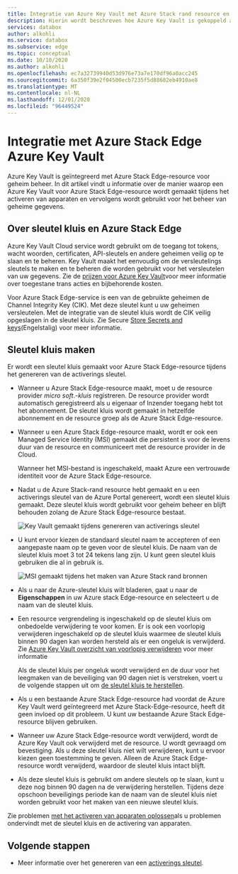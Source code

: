 ```yaml
---
title: Integratie van Azure Key Vault met Azure Stack rand resource en apparaat activeren
description: Hierin wordt beschreven hoe Azure Key Vault is gekoppeld aan het geheime beheer tijdens de activering van Azure Stack Edge Pro-apparaat.
services: databox
author: alkohli
ms.service: databox
ms.subservice: edge
ms.topic: conceptual
ms.date: 10/10/2020
ms.author: alkohli
ms.openlocfilehash: ec7a32739940d53d976e73a7e170df96a0acc245
ms.sourcegitcommit: 6a350f39e2f04500ecb7235f5d88682eb4910ae8
ms.translationtype: MT
ms.contentlocale: nl-NL
ms.lasthandoff: 12/01/2020
ms.locfileid: "96449524"
---
```

# <a name="azure-key-vault-integration-with-azure-stack-edge"></a>Integratie met Azure Stack Edge Azure Key Vault 

Azure Key Vault is geïntegreerd met Azure Stack Edge-resource voor geheim beheer. In dit artikel vindt u informatie over de manier waarop een Azure Key Vault voor Azure Stack Edge-resource wordt gemaakt tijdens het activeren van apparaten en vervolgens wordt gebruikt voor het beheer van geheime gegevens. 


## <a name="about-key-vault-and-azure-stack-edge"></a>Over sleutel kluis en Azure Stack Edge

Azure Key Vault Cloud service wordt gebruikt om de toegang tot tokens, wacht woorden, certificaten, API-sleutels en andere geheimen veilig op te slaan en te beheren. Key Vault maakt het eenvoudig om de versleutelings sleutels te maken en te beheren die worden gebruikt voor het versleutelen van uw gegevens. Zie de [prijzen voor Azure Key Vault](https://azure.microsoft.com/pricing/details/key-vault/)voor meer informatie over toegestane trans acties en bijbehorende kosten.

Voor Azure Stack Edge-service is een van de gebruikte geheimen de Channel Integrity Key (CIK). Met deze sleutel kunt u uw geheimen versleutelen. Met de integratie van de sleutel kluis wordt de CIK veilig opgeslagen in de sleutel kluis. Zie Secure [Store Secrets and keys](../key-vault/general/overview.md#securely-store-secrets-and-keys)(Engelstalig) voor meer informatie.


## <a name="key-vault-creation"></a>Sleutel kluis maken

Er wordt een sleutel kluis gemaakt voor Azure Stack Edge-resource tijdens het genereren van de activerings sleutel. 

- Wanneer u Azure Stack Edge-resource maakt, moet u de resource provider *micro soft.-kluis* registreren. De resource provider wordt automatisch geregistreerd als u eigenaar of Inzender toegang hebt tot het abonnement. De sleutel kluis wordt gemaakt in hetzelfde abonnement en de resource groep als de Azure Stack Edge-resource. 

- Wanneer u een Azure Stack Edge-resource maakt, wordt er ook een Managed Service Identity (MSI) gemaakt die persistent is voor de levens duur van de resource en communiceert met de resource provider in de Cloud. 

    Wanneer het MSI-bestand is ingeschakeld, maakt Azure een vertrouwde identiteit voor de Azure Stack Edge-resource.

- Nadat u de Azure Stack-rand resource hebt gemaakt en u een activerings sleutel van de Azure Portal genereert, wordt een sleutel kluis gemaakt. Deze sleutel kluis wordt gebruikt voor geheim beheer en blijft behouden zolang de Azure Stack Edge-resource bestaat. 

    ![Key Vault gemaakt tijdens genereren van activerings sleutel](media/azure-stack-edge-gpu-deploy-prep/azure-stack-edge-resource-3.png)

- U kunt ervoor kiezen de standaard sleutel naam te accepteren of een aangepaste naam op te geven voor de sleutel kluis. De naam van de sleutel kluis moet 3 tot 24 tekens lang zijn. U kunt geen sleutel kluis gebruiken die al in gebruik is. <!--The MSI is then used to authenticate to key vault to retrieve secrets.--> 

    ![MSI gemaakt tijdens het maken van Azure Stack rand bronnen](media/azure-stack-edge-gpu-deploy-prep/create-resource-8.png)

- Als u naar de Azure-sleutel kluis wilt bladeren, gaat u naar de **Eigenschappen** in uw Azure stack Edge-resource en selecteert u de naam van de sleutel kluis. 

- Een resource vergrendeling is ingeschakeld op de sleutel kluis om onbedoelde verwijdering te voor komen. Er is ook een voorlopig verwijderen ingeschakeld op de sleutel kluis waarmee de sleutel kluis binnen 90 dagen kan worden hersteld als er een ongeluk is verwijderd. Zie [Azure Key Vault overzicht van voorlopig verwijderen](../key-vault/general/soft-delete-overview.md) voor meer informatie

    Als de sleutel kluis per ongeluk wordt verwijderd en de duur voor het leegmaken van de beveiliging van 90 dagen niet is verstreken, voert u de volgende stappen uit om [de sleutel kluis te herstellen](../key-vault/general/key-vault-recovery.md#list-recover-or-purge-soft-deleted-secrets-keys-and-certificates). 

- Als u een bestaande Azure Stack Edge-resource had voordat de Azure Key Vault werd geïntegreerd met Azure Stack-Edge-resource, heeft dit geen invloed op dit probleem. U kunt uw bestaande Azure Stack Edge-resource blijven gebruiken. 

- Wanneer uw Azure Stack Edge-resource wordt verwijderd, wordt de Azure Key Vault ook verwijderd met de resource. U wordt gevraagd om bevestiging. Als u deze sleutel kluis niet wilt verwijderen, kunt u ervoor kiezen geen toestemming te geven. Alleen de Azure Stack Edge-resource wordt verwijderd, waardoor de sleutel kluis intact blijft. 

- Als deze sleutel kluis is gebruikt om andere sleutels op te slaan, kunt u deze nog binnen 90 dagen na de verwijdering herstellen. Tijdens deze opschoon beveiligings periode kan de naam van de sleutel kluis niet worden gebruikt voor het maken van een nieuwe sleutel kluis.

Zie problemen [met het activeren van apparaten oplossen](azure-stack-edge-gpu-troubleshoot-activation.md)als u problemen ondervindt met de sleutel kluis en de activering van apparaten.

<!--## Key vault secret management

When you generate an activation key, the following events occur:

1. You request an activation key in the Azure portal. The request is then sent to Key Vault resource provider. 
1. A standard tier key vault with access policy is created and is locked by default. This key vault uses the default name or the custom name that you specified.
1. The key vault authenticates with MSI the request to generate activation key. The MSI is also added to the key vault access policy and a channel integrity key is generated and placed in the key vault.
1. The activation key is returned to the Azure portal. You can then copy this key and use it in the local UI to activate your device.-->



## <a name="next-steps"></a>Volgende stappen

- Meer informatie over het genereren van een [activerings sleutel](azure-stack-edge-gpu-deploy-prep.md#get-the-activation-key).